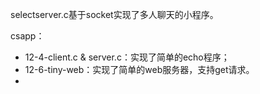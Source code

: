 selectserver.c基于socket实现了多人聊天的小程序。

csapp：

- 12-4-client.c & server.c：实现了简单的echo程序；
- 12-6-tiny-web：实现了简单的web服务器，支持get请求。
- 

